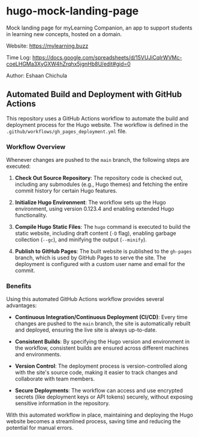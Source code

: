 # hugo-mock-landing-page

Mock landing page for myLearning Companion, an app to support students in learning new concepts, hosted on a domain.

Website: https://mylearning.buzz

Time Log: https://docs.google.com/spreadsheets/d/15VUJiCqIrWVMc-coeLHGMa3XyGXW4hZrqhx5jgnHb8U/edit#gid=0

Author: Eshaan Chichula

## Automated Build and Deployment with GitHub Actions

This repository uses a GitHub Actions workflow to automate the build and deployment process for the Hugo website. The workflow is defined in the `.github/workflows/gh_pages_deployment.yml` file.

### Workflow Overview

Whenever changes are pushed to the `main` branch, the following steps are executed:

1. **Check Out Source Repository**: The repository code is checked out, including any submodules (e.g., Hugo themes) and fetching the entire commit history for certain Hugo features.

2. **Initialize Hugo Environment**: The workflow sets up the Hugo environment, using version 0.123.4 and enabling extended Hugo functionality.

3. **Compile Hugo Static Files**: The `hugo` command is executed to build the static website, including draft content (`-D` flag), enabling garbage collection (`--gc`), and minifying the output (`--minify`).

4. **Publish to GitHub Pages**: The built website is published to the `gh-pages` branch, which is used by GitHub Pages to serve the site. The deployment is configured with a custom user name and email for the commit.

### Benefits

Using this automated GitHub Actions workflow provides several advantages:

- **Continuous Integration/Continuous Deployment (CI/CD)**: Every time changes are pushed to the `main` branch, the site is automatically rebuilt and deployed, ensuring the live site is always up-to-date.

- **Consistent Builds**: By specifying the Hugo version and environment in the workflow, consistent builds are ensured across different machines and environments.

- **Version Control**: The deployment process is version-controlled along with the site's source code, making it easier to track changes and collaborate with team members.

- **Secure Deployments**: The workflow can access and use encrypted secrets (like deployment keys or API tokens) securely, without exposing sensitive information in the repository.

With this automated workflow in place, maintaining and deploying the Hugo website becomes a streamlined process, saving time and reducing the potential for manual errors.

